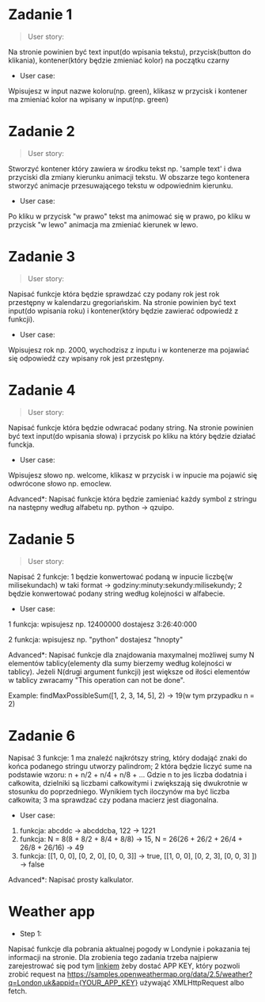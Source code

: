 # Zadanie 1

> User story:

Na stronie powinien być text input(do wpisania tekstu), przycisk(button do klikania), kontener(który będzie zmieniać kolor) na początku czarny

- User case:

Wpisujesz w input nazwe koloru(np. green), klikasz w przycisk i kontener ma zmieniać kolor na wpisany w input(np. green)

# Zadanie 2

> User story:

Stworzyć kontener który zawiera w środku tekst np. 'sample text' i dwa przyciski dla zmiany kierunku animacji tekstu. W obszarze tego kontenera stworzyć  animacje przesuwającego tekstu w odpowiednim kierunku.

- User case:

Po kliku w przycisk "w prawo" tekst ma animować się w prawo, po kliku w przycisk "w lewo" animacja ma zmieniać kierunek w lewo.

# Zadanie 3

> User story:

Napisać funkcje która będzie sprawdzać czy podany rok jest rok przestępny w kalendarzu gregoriańskim.
Na stronie powinien być text input(do wpisania roku) i kontener(który będzie zawierać odpowiedź z funkcji).

- User case:

Wpisujesz rok np. 2000, wychodzisz z inputu i w kontenerze ma pojawiać się odpowiedź czy wpisany rok jest przestępny.

# Zadanie 4

> User story:

Napisać funkcje która będzie odwracać podany string.
Na stronie powinien być text input(do wpisania słowa) i przycisk po kliku na który będzie działać funckja.

- User case:

Wpisujesz słowo np. welcome, klikasz w przycisk i w inpucie ma pojawić się odwrócone słowo np. emoclew.

Advanced*: Napisać funkcje która będzie zamieniać każdy symbol z stringu na następny według alfabetu np. python -> qzuipo.

# Zadanie 5

> User story:

Napisać 2 funkcje: 1 będzie konwertować podaną w inpucie liczbę(w milisekundach) w taki format -> godziny:minuty:sekundy:milisekundy; 2 będzie konwertować podany string według kolejności w alfabecie.

- User case:

1 funkcja: wpisujesz np. 12400000 dostajesz 3:26:40:000

2 funkcja: wpisujesz np. "python" dostajesz "hnopty"

Advanced*: Napisać funkcje dla znajdowania maxymalnej możliwej sumy N elementów tablicy(elementy dla sumy bierzemy według kolejności w tablicy). Jeżeli N(drugi argument funkcji) jest większe od iłości elementów w tablicy zwracamy "This operation can not be done".

Example: findMaxPossibleSum([1, 2, 3, 14, 5], 2) -> 19(w tym przypadku n = 2)

# Zadanie 6

Napisać 3 funkcje: 1 ma znaleźć najkrótszy string, który dodająć znaki do końca podanego stringu utworzy palindrom; 2 która będzie liczyć sume na podstawie wzoru: n + n/2 + n/4 + n/8 + ... Gdzie n to jes liczba dodatnia i całkowita, dzielniki są liczbami całkowitymi i zwiększają się dwukrotnie w stosunku do poprzedniego. Wynikiem tych iloczynów ma być liczba całkowita; 3 ma sprawdzać czy podana macierz jest diagonalna.

- User case:

1. funkcja: abcddc -> abcddcba, 122 -> 1221
2. funkcja: N = 8(8 + 8/2 + 8/4 + 8/8) -> 15, N = 26(26 + 26/2 + 26/4 + 26/8 + 26/16) -> 49
3. funkcja: [[1, 0, 0], [0, 2, 0], [0, 0, 3]] -> true, [[1, 0, 0], [0, 2, 3], [0, 0, 3] ]) -> false

Advanced*: Napisać prosty kalkulator.

# Weather app

- Step 1:

Napisać funkcje dla pobrania aktualnej pogody w Londynie i pokazania tej informacji na stronie.
Dla zrobienia tego zadania trzeba najpierw zarejestrować się pod tym <a href="https://home.openweathermap.org/users/sign_up">linkiem</a> żeby dostać APP KEY, który pozwoli zrobić request na https://samples.openweathermap.org/data/2.5/weather?q=London,uk&appid={YOUR_APP_KEY} używająć XMLHttpRequest albo fetch.